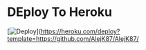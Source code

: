 # DEploy To Heroku
[![Deploy](https://www.herokucdn.com/deploy/button.svg)](https://heroku.com/deploy?template=https://github.com/AlejK87/AlejK87/
